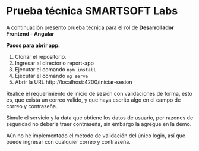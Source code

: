 # Prueba técnica SMARTSOFT Labs

A continuación presento prueba técnica para el rol de **Desarrollador Frontend - Angular**

**Pasos para abrir app:**

1. Clonar el repositorio.
2. Ingresar al directorio report-app
3. Ejecutar el comando `npm install`
4. Ejecutar el comando `ng serve`
5. Abrir la URL http://localhost:4200/iniciar-sesion

Realice el requerimiento de inicio de sesión con validaciones de forma, esto es, que exista un correo valido, y que haya escrito algo en el campo de correo y contraseña.

Simule el servicio y la data que obtiene los datos de usuario, por razones de seguridad no debería traer contraseña, sin embargo la agregue en la demo.

Aún no he implementado el método de validación del único login, así que puede ingresar con cualquier correo y contraseña.
